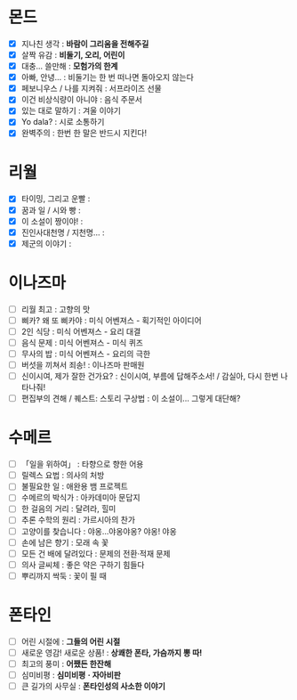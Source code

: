 # 몬드
- [x] 지나친 생각 : **바람이 그리움을 전해주길** 
- [x] 살짝 유감 : **비둘기, 오리, 어린이**
- [x] 대충... 쓸만해 : **모험가의 한계**
- [x] 아빠, 안녕… : 비둘기는 한 번 떠나면 돌아오지 않는다
- [x] 페보니우스 / 나를 지켜줘 : 서프라이즈 선물
- [x] 이건 비상식량이 아니야 : 음식 주문서
- [x] 있는 대로 말하기 : 겨울 이야기
- [x] Yo dala? : 시로 소통하기
- [x] 완벽주의 : 한번 한 말은 반드시 지킨다!
# 리월
- [x] 타이밍, 그리고 운빨 : 
- [x] 꿈과 일 / 시와 빵 : 
- [x] 이 소설이 짱이야! : 
- [x] 진인사대천명 / 지천명... : 
- [x] 제군의 이야기 : 
# 이나즈마
- [ ] 리월 최고 : 고향의 맛
- [ ] 삐카? 왜 또 삐카야 : 미식 어벤져스 - 획기적인 아이디어
- [ ] 2인 식당 : 미식 어벤져스 - 요리 대결
- [ ] 음식 문제 : 미식 어벤져스 - 미식 퀴즈
- [ ] 무사의 밥 : 미식 어벤져스 - 요리의 극한
- [ ] 버섯을 끼쳐서 죄송! : 이나즈마 판매원
- [ ] 신이시여, 제가 잘한 건가요? : 신이시여, 부름에 답해주소서! / 감실아, 다시 한번 나타나줘!
- [ ] 편집부의 견해 / 퀘스트: 스토리 구상법 : 이 소설이... 그렇게 대단해?
# 수메르
- [ ] 「일을 위하여」 : 타향으로 향한 어용
- [ ] 릴렉스 요법 : 의사의 처방
- [ ] 불필요한 일 : 애완용 뱀 프로젝트
- [ ] 수메르의 박식가 : 아카데미아 문답지
- [ ] 한 걸음의 거리 : 달려라, 힐미
- [ ] 추론 수학의 원리 : 가르시아의 찬가
- [ ] 고양이를 찾습니다 : 야옹…야옹야옹? 야옹! 야옹
- [ ] 손에 남은 향기 : 모래 속 꽃
- [ ] 모든 건 배에 달려있다 : 문제의 전환·적재 문제
- [ ] 의사 글씨체 : 좋은 약은 구하기 힘들다
- [ ] 뿌리까지 싹둑 : 꽃이 필 때
# 폰타인
- [ ] 어린 시절에 : **그들의 어린 시절**
- [ ] 새로운 영감! 새로운 상품! : **상쾌한 폰타, 가슴까지 뽕 따!**
- [ ] 최고의 풍미 : **어쨌든 한잔해**
- [ ] 심미비평 : **심미비평** **· 자아비판**
- [ ] 큰 길가의 사무실 : **폰타인성의 사소한 이야기**
